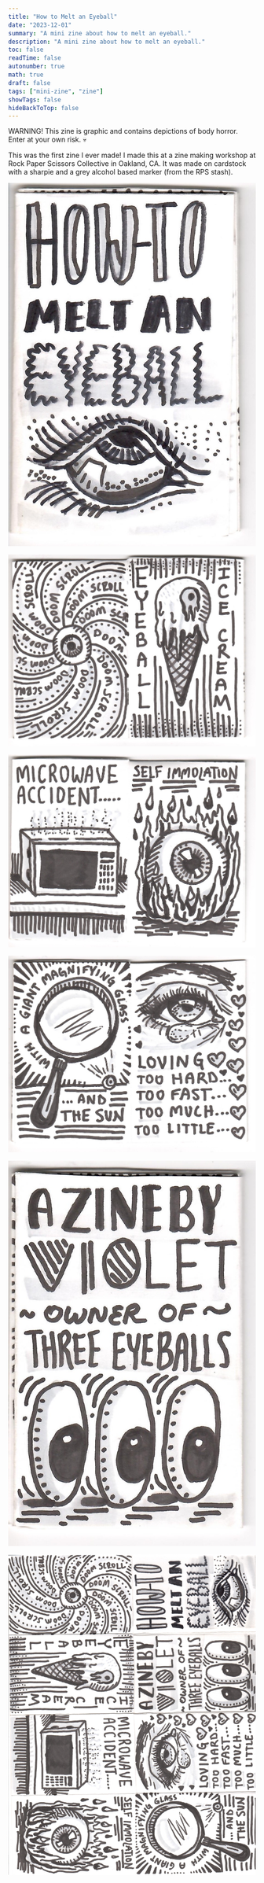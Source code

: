 ```yaml
---
title: "How to Melt an Eyeball"
date: "2023-12-01"
summary: "A mini zine about how to melt an eyeball."
description: "A mini zine about how to melt an eyeball."
toc: false
readTime: false
autonumber: true
math: true
draft: false
tags: ["mini-zine", "zine"]
showTags: false
hideBackToTop: false
---
```


WARNING! This zine is graphic and contains depictions of body horror. Enter at your own risk. :skull:

This was the first zine I ever made! I made this at a zine making workshop at Rock Paper Scissors Collective in Oakland, CA. It was made on cardstock with a sharpie and a grey alcohol based marker (from the RPS stash).

![Title page for How to Melt an Eyeball](eyeball-1.jpg#small)

![Doomscrolling and eyeball ice cream](eyeball-2.jpg#small)

![Microwave accident and self immolation](eyeball-3.jpg#small)

![Giant magnifying glass and loving too hard](eyeball-4.jpg#small)

![End page](eyeball-5.jpg#small)

![The full zine](eyeball-full-zine.jpg#small)

